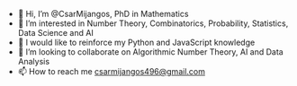 - 👋 Hi, I’m @CsarMijangos, PhD in Mathematics 
- 👀 I’m interested in Number Theory, Combinatorics, Probability, Statistics, Data Science and AI
- 🌱 I would like to reinforce my Python and JavaScript knowledge
- 💞️ I’m looking to collaborate on Algorithmic Number Theory, AI and Data Analysis
- 📫 How to reach me csarmijangos496@gmail.com

<!---
CsarMijangos/CsarMijangos is a ✨ special ✨ repository because its `README.md` (this file) appears on your GitHub profile.
You can click the Preview link to take a look at your changes.
--->
